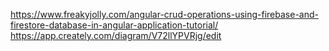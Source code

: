 https://www.freakyjolly.com/angular-crud-operations-using-firebase-and-firestore-database-in-angular-application-tutorial/
https://app.creately.com/diagram/V72llYPVRjg/edit
